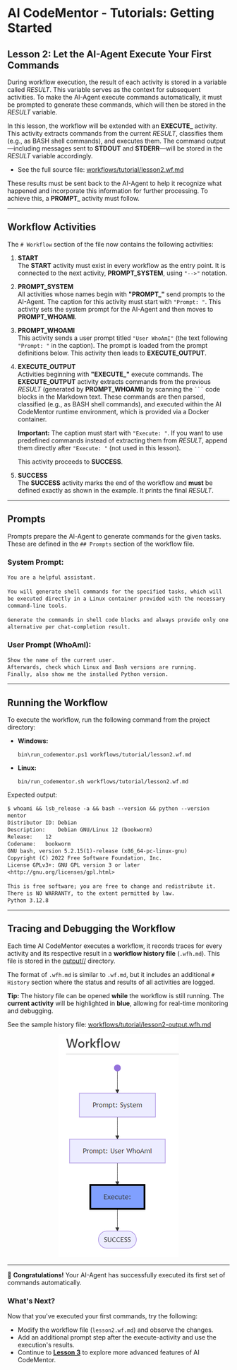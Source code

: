 # AI CodeMentor - Tutorials: Getting Started

## Lesson 2: Let the AI-Agent Execute Your First Commands

During workflow execution, the result of each activity is stored in a variable called *RESULT*. This variable serves as the context for subsequent activities. To make the AI-Agent execute commands automatically, it must be prompted to generate these commands, which will then be stored in the *RESULT* variable.

In this lesson, the workflow will be extended with an **EXECUTE_** activity. This activity extracts commands from the current *RESULT*, classifies them (e.g., as BASH shell commands), and executes them. The command output—including messages sent to **STDOUT** and **STDERR**—will be stored in the *RESULT* variable accordingly.

- See the full source file: [workflows/tutorial/lesson2.wf.md](../../workflows/tutorial/lesson2.wf.md)

These results must be sent back to the AI-Agent to help it recognize what happened and incorporate this information for further processing. To achieve this, a **PROMPT_** activity must follow.

---

## Workflow Activities

The `# Workflow` section of the file now contains the following activities:

1. **START**  
   The **START** activity must exist in every workflow as the entry point. It is connected to the next activity, **PROMPT_SYSTEM**, using `"-->"` notation.

2. **PROMPT_SYSTEM**  
   All activities whose names begin with **"PROMPT_"** send prompts to the AI-Agent. The caption for this activity must start with `"Prompt: "`. This activity sets the system prompt for the AI-Agent and then moves to **PROMPT_WHOAMI**.

3. **PROMPT_WHOAMI**  
   This activity sends a user prompt titled `"User WhoAmI"` (the text following `"Prompt: "` in the caption). The prompt is loaded from the prompt definitions below. This activity then leads to **EXECUTE_OUTPUT**.

4. **EXECUTE_OUTPUT**  
   Activities beginning with **"EXECUTE_"** execute commands. The **EXECUTE_OUTPUT** activity extracts commands from the previous *RESULT* (generated by **PROMPT_WHOAMI**) by scanning the `` ``` `` code blocks in the Markdown text. These commands are then parsed, classified (e.g., as BASH shell commands), and executed within the AI CodeMentor runtime environment, which is provided via a Docker container.
   
   **Important:** The caption must start with `"Execute: "`. If you want to use predefined commands instead of extracting them from *RESULT*, append them directly after `"Execute: "` (not used in this lesson).

   This activity proceeds to **SUCCESS**.

5. **SUCCESS**  
   The **SUCCESS** activity marks the end of the workflow and **must** be defined exactly as shown in the example. It prints the final *RESULT*.

---

## Prompts

Prompts prepare the AI-Agent to generate commands for the given tasks. These are defined in the `## Prompts` section of the workflow file.

### System Prompt:
```
You are a helpful assistant.

You will generate shell commands for the specified tasks, which will be executed directly in a Linux container provided with the necessary command-line tools.

Generate the commands in shell code blocks and always provide only one alternative per chat-completion result.
```

### User Prompt (WhoAmI):
```
Show the name of the current user.
Afterwards, check which Linux and Bash versions are running.
Finally, also show me the installed Python version.
```

---

## Running the Workflow

To execute the workflow, run the following command from the project directory:

- **Windows:**  
  ```shell
  bin\run_codementor.ps1 workflows/tutorial/lesson2.wf.md
  ```
- **Linux:**  
  ```shell
  bin/run_codementor.sh workflows/tutorial/lesson2.wf.md
  ```

Expected output:
```
$ whoami && lsb_release -a && bash --version && python --version
mentor
Distributor ID:	Debian
Description:	Debian GNU/Linux 12 (bookworm)
Release:	12
Codename:	bookworm
GNU bash, version 5.2.15(1)-release (x86_64-pc-linux-gnu)
Copyright (C) 2022 Free Software Foundation, Inc.
License GPLv3+: GNU GPL version 3 or later <http://gnu.org/licenses/gpl.html>

This is free software; you are free to change and redistribute it.
There is NO WARRANTY, to the extent permitted by law.
Python 3.12.8
```

---

## Tracing and Debugging the Workflow

Each time AI CodeMentor executes a workflow, it records traces for every activity and its respective result in a **workflow history file** (`.wfh.md`). This file is stored in the [output/<timestamp>/](output/) directory.

The format of `.wfh.md` is similar to `.wf.md`, but it includes an additional `# History` section where the status and results of all activities are logged.

**Tip:** The history file can be opened **while** the workflow is still running. The **current activity** will be highlighted in **blue**, allowing for real-time monitoring and debugging.

See the sample history file: [workflows/tutorial/lesson2-output.wfh.md](../../workflows/tutorial/lesson2-output.wfh.md)

<center>

![Lesson 2 - Workflow Debugging](lesson2-workflow-debugging.png)

</center>

---

🎉 **Congratulations!** Your AI-Agent has successfully executed its first set of commands automatically.

### What's Next?
Now that you've executed your first commands, try the following:

- Modify the workflow file (`lesson2.wf.md`) and observe the changes.
- Add an additional prompt step after the execute-activity and use the execution's results.
- Continue to **[Lesson 3](lesson3.md)** to explore more advanced features of AI CodeMentor.

